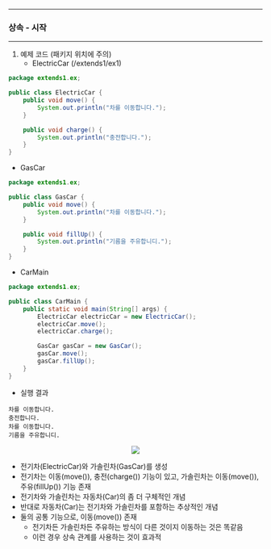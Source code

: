 -----
### 상속 - 시작
-----
1. 예제 코드 (패키지 위치에 주의)
   - ElectricCar (/extends1/ex1)
```java
package extends1.ex;

public class ElectricCar {
    public void move() {
        System.out.println("차를 이동합니다.");
    }

    public void charge() {
        System.out.println("충전합니다.");
    }
}
```

  - GasCar
```java
package extends1.ex;

public class GasCar {
    public void move() {
        System.out.println("차를 이동합니다.");
    }

    public void fillUp() {
        System.out.println("기름을 주유합니디.");
    }
}
```

  - CarMain
```java
package extends1.ex;

public class CarMain {
    public static void main(String[] args) {
        ElectricCar electricCar = new ElectricCar();
        electricCar.move();
        electricCar.charge();

        GasCar gasCar = new GasCar();
        gasCar.move();
        gasCar.fillUp();
    }
}
```
  - 실행 결과
```
차를 이동합니다.
충전합니다.
차를 이동합니다.
기름을 주유합니디.
```

<div align="center">
<img src="https://github.com/user-attachments/assets/fd9f761f-5393-499a-a569-feac8f81c3fa">
</div>

   - 전기차(ElectricCar)와 가솔린차(GasCar)를 생성
   - 전기차는 이동(move()), 충전(charge()) 기능이 있고, 가솔린차는 이동(move()), 주유(fillUp()) 기능 존재
   - 전기차와 가솔린차는 자동차(Car)의 좀 더 구체적인 개념
   - 반대로 자동차(Car)는 전기차와 가솔린차를 포함하는 추상적인 개념
   - 둘의 공통 기능으로, 이동(move()) 존재
     + 전기차든 가솔린차든 주유하는 방식이 다른 것이지 이동하는 것은 똑같음
     + 이런 경우 상속 관계를 사용하는 것이 효과적
